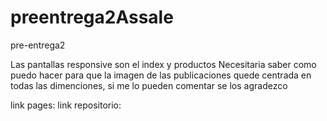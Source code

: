 # preentrega2Assale
pre-entrega2

Las pantallas responsive son el index y productos
Necesitaria saber como puedo hacer para que la imagen de las publicaciones quede centrada en todas las dimenciones, si me lo pueden comentar se los agradezco

link pages:
link repositorio:
